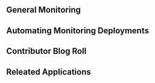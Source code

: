 ## General Monitoring

## Automating Monitoring Deployments

## Contributor Blog Roll

## Releated Applications
